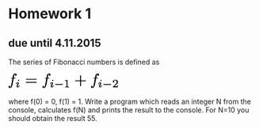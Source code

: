 # Homework 1
## due until 4.11.2015

The series of Fibonacci numbers is defined as

![alt text](stuffy_stuff/formel.png "Logo Title Text 1")


where f(0) = 0, f(1) = 1. Write a program which reads an integer N from the console, calculates f(N) and prints the result to the console. For N=10 you should obtain the result 55.

